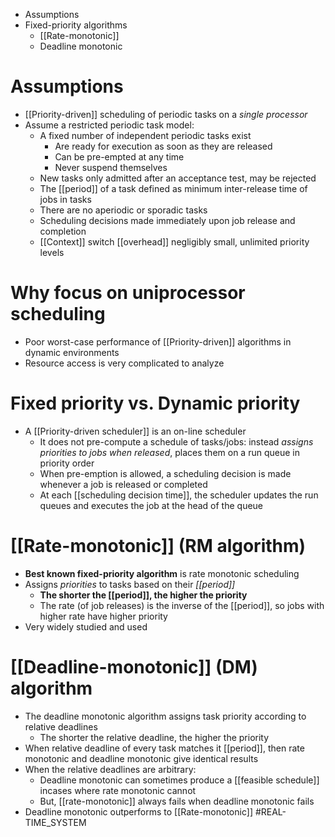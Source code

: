 * Assumptions
* Fixed-priority algorithms
	* [[Rate-monotonic]]
	* Deadline monotonic
# Assumptions 
* [[Priority-driven]] scheduling of periodic tasks on a *single processor*
* Assume a restricted periodic task model:
	* A fixed number of independent periodic tasks exist
		* Are ready for execution as soon as they are released
		* Can be pre-empted at any time
		* Never suspend themselves
	* New tasks only admitted after an acceptance test, may be rejected
	* The [[period]] of a task defined as minimum inter-release time of jobs in tasks
	* There are no aperiodic or sporadic tasks
	* Scheduling decisions made immediately upon job release and completion
	* [[Context]] switch [[overhead]] negligibly small, unlimited priority levels
# Why focus on uniprocessor scheduling
* Poor worst-case performance of [[Priority-driven]] algorithms  in dynamic environments
* Resource access is very complicated to analyze
# Fixed priority vs. Dynamic priority 
* A [[Priority-driven scheduler]] is an on-line scheduler
	* It does not pre-compute a schedule of tasks/jobs: instead *assigns priorities to jobs when released*, places them on a run queue in priority order
	* When pre-emption is allowed, a scheduling decision is made whenever a job is released or completed
	* At each [[scheduling decision time]], the scheduler updates the run queues and executes the job at the head of the queue
# [[Rate-monotonic]] (RM algorithm)
* **Best known fixed-priority algorithm** is rate monotonic scheduling
* Assigns *priorities* to tasks based on their *[[period]]*
	* **The shorter the [[period]], the higher the priority**
	* The rate (of job releases) is the inverse of the [[period]], so jobs with higher rate have  higher priority
* Very widely studied and used
# [[Deadline-monotonic]] (DM) algorithm 
* The deadline monotonic algorithm assigns task priority according to relative deadlines
	* The shorter the relative deadline, the higher the priority
* When relative deadline of every task matches it [[period]], then rate monotonic and deadline monotonic give identical results
* When the relative deadlines are arbitrary:
	* Deadline monotonic can sometimes produce a [[feasible schedule]] incases where rate monotonic cannot
	* But, [[rate-monotonic]] always fails when deadline monotonic fails
* Deadline monotonic outperforms to [[Rate-monotonic]] 
#REAL-TIME_SYSTEM 